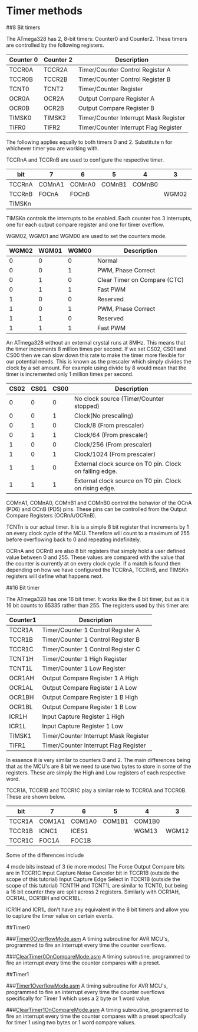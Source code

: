 # Timer methods

##8 Bit timers

The ATmega328 has 2, 8-bit timers: Counter0 and Counter2. These timers are controlled by the following registers.

|Counter 0|Counter 2|Description|
|---------|---------|-----------|
|TCCR0A|TCCR2A|Timer/Counter Control Register A|
|TCCR0B|TCCR2B|Timer/Counter Control Register B|
|TCNT0|TCNT2|Timer/Counter Register|
|OCR0A|OCR2A|Output Compare Register A|
|OCR0B|OCR2B|Output Compare Register B|
|TIMSK0|TIMSK2|Timer/Counter Interrupt Mask Register|
|TIFR0|TIFR2|Timer/Counter Interrupt Flag Register|

The following applies equally to both timers 0 and 2. Substitute n for whichever timer you are working with.

TCCRnA and TCCRnB are used to configure the respective timer.

|bit|7|6|5|4|3|2|1|0|
|---|---|---|---|---|---|---|---|---|
|TCCRnA|COMnA1|COMnA0|COMnB1|COMnB0|||WGM01|WGM00|
|TCCRnB|FOCnA|FOCnB|||WGM02|CS02|CS01|CS00|
|TIMSKn||||||OCIEnB|OCIEnA|TOIEn|

TIMSKn controls the interrupts to be enabled. Each counter has 3 interrupts, one for each output compare register and one for timer overflow.

WGM02, WGM01 and WGM00 are used to set the counters mode.

|WGM02|	WGM01|	WGM00|	Description|
|---|---|---|---|
|0	|0	|0	|Normal|
|0	|0	|1	|PWM, Phase Correct|
|0	|1	|0	|Clear Timer on Compare (CTC)|
|0	|1	|1	|Fast PWM|
|1	|0	|0	|Reserved|
|1	|0	|1	|PWM, Phase Correct|
|1	|1	|0	|Reserved|
|1	|1	|1	|Fast PWM|

An ATmega328 without an external crystal runs at 8MHz. This means that the timer increments 8 million times per second. If we set CS02, CS01 and CS00 then we can slow down this rate to make the timer more flexible for our potential needs. This is known as the prescaler which simply divides the clock by a set amount. For example using divide by 8 would mean that the timer is incremented only 1 million times per second.

|CS02	|CS01	|CS00	|Description|
|---|---|---|---|
|0	|0	|0	|No clock source (Timer/Counter stopped)|
|0	|0	|1	|Clock(No prescaling)|
|0	|1	|0	|Clock/8 (From prescaler)|
|0	|1	|1	|Clock/64 (From prescaler)|
|1	|0	|0	|Clock/256 (From prescaler)|
|1	|0	|1	|Clock/1024 (From prescaler)|
|1	|1	|0	|External clock source on T0 pin. Clock on falling edge.|
|1	|1	|1	|External clock source on T0 pin. Clock on rising edge.|

COMnA1, COMnA0, COMnB1 and COMnB0 control the behavior of the OCnA (PD6) and OCnB (PD5) pins. These pins can be controlled from the Output Compare Registers (OCRnA/OCRnB).

TCNTn is our actual timer. It is is a simple 8 bit register that increments by 1 on every clock cycle of the MCU. Therefore will count to a maximum of 255 before overflowing back to 0 and repeating indefinitely.

OCRnA and OCRnB are also 8 bit registers that simply hold a user defined value between 0 and 255. These values are compared with the value that the counter is currently at on every clock cycle. If a match is found then depending on how we have configured the TCCRnA, TCCRnB, and TIMSKn registers will define what happens next.

##16 Bit timer

The ATmega328 has one 16 bit timer. It works like the 8 bit timer, but as it is 16 bit counts to 65335 rather than 255. The registers used by this timer are:

|Counter1	|Description|
|---|---|
|TCCR1A	|Timer/Counter 1 Control Register A|
|TCCR1B	|Timer/Counter 1 Control Register B|
|TCCR1C	|Timer/Counter 1 Control Register C|
|TCNT1H	|Timer/Counter 1 High Register|
|TCNT1L	|Timer/Counter 1 Low Register|
|OCR1AH	|Output Compare Register 1 A High|
|OCR1AL	|Output Compare Register 1 A Low|
|OCR1BH	|Output Compare Register 1 B High|
|OCR1BL	|Output Compare Register 1 B Low|
|ICR1H	|Input Capture Register 1 High|
|ICR1L	|Input Capture Register 1 Low|
|TIMSK1	|Timer/Counter Interrupt Mask Register|
|TIFR1	|Timer/Counter Interrupt Flag Register|

In essence it is very similar to counters 0 and 2. The main differences being that as the MCU's are 8 bit we need to use two bytes to store in some of the registers. These are simply the High and Low registers of each respective word.

TCCR1A, TCCR1B and TCCR1C play a similar role to TCCR0A and TCCR0B. These are shown below.

|bit	|7	|6	|5	|4	|3	|2	|1	|0|
|---|---|---|---|---|---|---|---|---|
|TCCR1A	|COM1A1	|COM1A0	|COM1B1	|COM1B0	|	|	|WGM11	|WGM10|
|TCCR1B	|ICNC1	|ICES1	|	|WGM13	|WGM12	|CS12	|CS11	|CS10|
|TCCR1C	|FOC1A	|FOC1B	|	|	|	|	|	| |

Some of the differences include

4 mode bits instead of 3 (ie more modes)
The Force Output Compare bits are in TCCR1C
Input Capture Noise Canceler bit in TCCR1B (outside the scope of this tutorial)
Input Capture Edge Select in TCCR1B (outside the scope of this tutorial)
TCNT1H and TCNT1L are similar to TCNT0, but being a 16 bit counter they are split across 2 registers. Similarly with OCR1AH, OCR1AL, OCR1BH and OCR1BL.

ICR1H and ICR1L don't have any equivalent in the 8 bit timers and allow you to capture the timer value on certain events.

##Timer0

###[Timer0OverflowMode.asm](https://github.com/johnhopkins/Atmel-AVR-Assembly/blob/master/Timer0OverflowMode.asm)
A timing subroutine for AVR MCU's, programmed to fire an interrupt every time the counter overflows.

###[ClearTimer0OnCompareMode.asm](https://github.com/johnhopkins/Atmel-AVR-Assembly/blob/master/ClearTimer0OnCompareMode.asm)
A timing subroutine, programmed to fire an interrupt every time the counter compares with a preset.

##Timer1

###[Timer1OverflowMode.asm](https://github.com/johnhopkins/Atmel-AVR-Assembly/blob/master/Timer1OverflowMode.asm)
A timing subroutine for AVR MCU's, programmed to fire an interrupt every time the counter overflows specifically for Timer 1 which uses a 2 byte or 1 word value.

###[ClearTimer1OnCompareMode.asm](https://github.com/johnhopkins/Atmel-AVR-Assembly/blob/master/ClearTimer1OnCompareMode.asm)
A timing subroutine, programmed to fire an interrupt every time the counter compares with a preset specifcally for timer 1 using two bytes or 1 word compare values.

